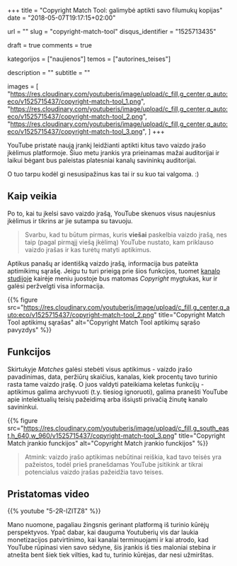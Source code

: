 +++
title 				= "Copyright Match Tool: galimybė aptikti savo filumukų kopijas"
date 				= "2018-05-07T19:17:15+02:00"

url					= ""
slug                = "copyright-match-tool"
disqus_identifier   = "1525713435"

draft				= true
comments 			= true

kategorijos         = ["naujienos"]
temos      	        = ["autorines_teises"]

description			= ""
subtitle 			= ""

images              = [
    "https://res.cloudinary.com/youtuberis/image/upload/c_fill,g_center,q_auto:eco/v1525715437/copyright-match-tool_1.png",
    "https://res.cloudinary.com/youtuberis/image/upload/c_fill,g_center,q_auto:eco/v1525715437/copyright-match-tool_2.png",
    "https://res.cloudinary.com/youtuberis/image/upload/c_fill,g_center,q_auto:eco/v1525715437/copyright-match-tool_3.png",
]
+++

YouTube pristatė naują įrankį leidžianti aptikti kitus tavo vaizdo įrašo įkėlimus platformoje. Šiuo metu įrankis yra prieinamas mažai auditorijai ir laikui bėgant bus paleistas platesniai kanalų savininkų auditorijai.

<!--MORE-->

O tuo tarpu kodėl gi nesusipažinus kas tai ir su kuo tai valgoma. :)

## Kaip veikia

Po to, kai tu įkelsi savo vaizdo įrašą, YouTube skenuos visus naujesnius įkėlimus ir tikrins ar jie sutampa su tavuoju.

> Svarbu, kad tu būtum pirmas, kuris **viešai** paskelbia vaizdo įrašą, nes taip (pagal pirmąjį viešą įkėlimą) YouTube nustato, kam priklauso vaizdo įrašas ir kas turėtų matyti aptikimus.

Aptikus panašų ar identišką vaizdo įrašą, informacija bus pateikta aptimikimų sąrašę. Jeigu tu turi prieigą prie šios funkcijos, tuomet [kanalo studijoje][creator_studio] kairėje meniu juostoje bus matomas _Copyright_ mygtukas, kur ir galėsi peržvelgti visa informacija.

{{% figure src="https://res.cloudinary.com/youtuberis/image/upload/c_fill,g_center,q_auto:eco/v1525715437/copyright-match-tool_2.png" title="Copyright Match Tool aptikimų sąrašas" alt="Copyright Match Tool aptikimų sąrašo pavyzdys" %}}

## Funkcijos

Skirtukyje _Matches_ galėsi stebėti visus aptikimus - vaizdo įrašo pavadinimas, data, peržiūrų skaičius, kanalas, kiek procentų tavo turinio rasta tame vaizdo įrašę. O juos valdyti pateikiama keletas funkcijų - aptikimus galima archyvuoti (t.y. tiesiog ignoruoti), galima pranešti YouTube apie intelektualių teisių pažeidimą arba išsiųsti privačią žinutę kanalo savininkui.

{{% figure src="https://res.cloudinary.com/youtuberis/image/upload/c_fill,g_south_east,h_640,w_960/v1525715437/copyright-match-tool_3.png" title="Copyright Match įrankio funckijos" alt="Copyright Match įrankio funckijos" %}}

> Atmink: vaizdo įrašo aptikimas nebūtinai reiškia, kad tavo teisės yra pažeistos, todėl prieš pranešdamas YouTube įsitikink ar tikrai potencialus vaizdo įrašas pažeidžia tavo teises.

## Pristatomas video

{{% youtube "5-2R-IZITZ8" %}}

Mano nuomone, pagaliau žingsnis gerinant platformą iš turinio kūrėjų perspektyvos. Ypač dabar, kai dauguma Youtuberių vis dar laukia monetizacijos patvirtinimo, kai kanalai terminuojami ir kai atrodo, kad YouTube rūpinasi vien savo sėdyne, šis įrankis iš ties maloniai stebina ir atnešta bent šiek tiek vilties, kad tu, turinio kūrėjas, dar nesi užmirštas.

[creator_studio]: http://youtube.com/creator
